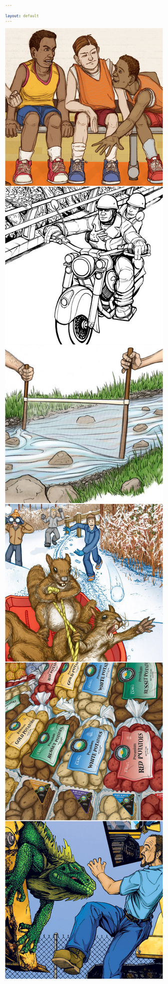 ```yaml
---

layout: default
---
```


<div class="row">
    <div class="col-12 col-md-6 home-thumbs">
        <a href="">
        <img src="images/campbell_thumb.jpg" alt="Campbell Portfolio" class="img-fluid">
        </a>
    </div>
    <div class="col-12 col-md-6 home-thumbs">
        <a href="">
        <img src="images/five_thumb.jpg" alt="Campbell Portfolio" class="img-fluid">
        </a>
    </div>
    <div class="col-12 col-md-6 home-thumbs">
        <a href="">
        <img src="images/izaak_thumb.jpg" alt="Campbell Portfolio" class="img-fluid">
        </a>
    </div>
    <div class="col-12 col-md-6 home-thumbs">
        <a href="">
        <img src="images/kids_thumb.jpg" alt="Campbell Portfolio" class="img-fluid">
        </a>
    </div>
    <div class="col-12 col-md-6 home-thumbs">
        <a href="">
        <img src="images/nature_thumb.jpg" alt="Campbell Portfolio" class="img-fluid">
        </a>
    </div>
    <div class="col-12 col-md-6 home-thumbs">
        <a href="">
        <img src="images/guada_thumb.jpg" alt="Campbell Portfolio" class="img-fluid">
        </a>
    </div>
</div>